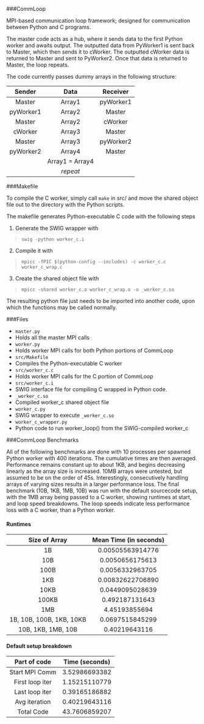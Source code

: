 ###CommLoop

MPI-based communication loop framework; designed for communication between Python and C programs.

The master code acts as a hub, where it sends data to the first Python worker and awaits output. The outputted data from PyWorker1 is sent back to Master, which then sends it to cWorker. The outputted cWorker data is returned to Master and sent to PyWorker2. Once that data is returned to Master, the loop repeats.

The code currently passes dummy arrays in the following structure:


| Sender          | Data            | Receiver        |
| :-------------: | :-------------: | :-------------: |
| Master          | Array1          | pyWorker1       |
| pyWorker1       | Array2          | Master          |
| Master          | Array2          | cWorker         |
| cWorker         | Array3          | Master          |
| Master          | Array3          | pyWorker2       |
| pyWorker2       | Array4          | Master          |
|                 | Array1 = Array4 |                 |
|                 | _repeat_        |                 |


###Makefile

To compile the C worker, simply call `make` in src/ and move the shared object file out to the directory with the Python scripts.

The makefile generates Python-executable C code with the following steps

1. Generate the SWIG wrapper with

  > `swig -python worker_c.i`

2. Compile it with

  > `mpicc -fPIC $(python-config --includes) -c worker_c.c worker_c_wrap.c`

3. Create the shared object file with

  > `mpicc -shared worker_c.o worker_c_wrap.o -o _worker_c.so`

The resulting python file just needs to be imported into another code, upon which the functions may be called normally.

###Files

- `master.py`
 - Holds all the master MPI calls
- `worker.py`
 - Holds worker MPI calls for both Python portions of CommLoop
- `src/Makefile`
 - Compiles the Python-executable C worker
- `src/worker_c.c`
 - Holds worker MPI calls for the C portion of CommLoop
- `src/worker_c.i`
 - SWIG interface file for compiling C wrapped in Python code.
- `_worker_c.so`
 - Compiled worker_c shared object file
- `worker_c.py`
 - SWIG wrapper to execute `_worker_c.so`
- `worker_c_wrapper.py`
 - Python code to run worker_loop() from the SWIG-compiled worker_c


###CommLoop Benchmarks

All of the following benchmarks are done with 10 processes per spawned Python worker with 400 iterations. The cumulative times are then averaged. Performance remains constant up to about 1KB, and begins decreasing linearly as the array size is increased. 10MB arrays were untested, but assumed to be on the order of 45s. Interestingly, consecutively handling arrays of varying sizes results in a larger performance loss. The final benchmark (10B, 1KB, 1MB, 10B) was run with the default sourcecode setup, with the 1MB array being passed to a C worker, showing runtimes at start, and loop speed breakdowns. The loop speeds indicate less performance loss with a C worker, than a Python worker.

#### Runtimes

| Size of Array    | Mean Time (in seconds)    |
| :-------------:  | :-------------:           |
|         1B       |       0.00505563914776    |
|        10B       |       0.0050656175613     |
|       100B       |       0.0056332963705     |
|        1KB       |       0.00832622706890    |
|       10KB       |       0.0449095028639     |
|      100KB       |       0.492187131643      |
|        1MB       |       4.45193855694       |
| 1B, 10B, 100B, 1KB, 10KB      | 0.0697515845299    |
| 10B, 1KB, 1MB, 10B      | 0.40219643116      |

#### Default setup breakdown

| Part of code    | Time (seconds)   |
| :-------------: | :-------------:  |
| Start MPI Comm  | 3.52986693382    |
| First loop iter | 1.15215110779    |
| Last loop iter  | 0.39165186882    |
| Avg iteration   | 0.40219643116    |
| Total Code      | 43.7606859207    |
